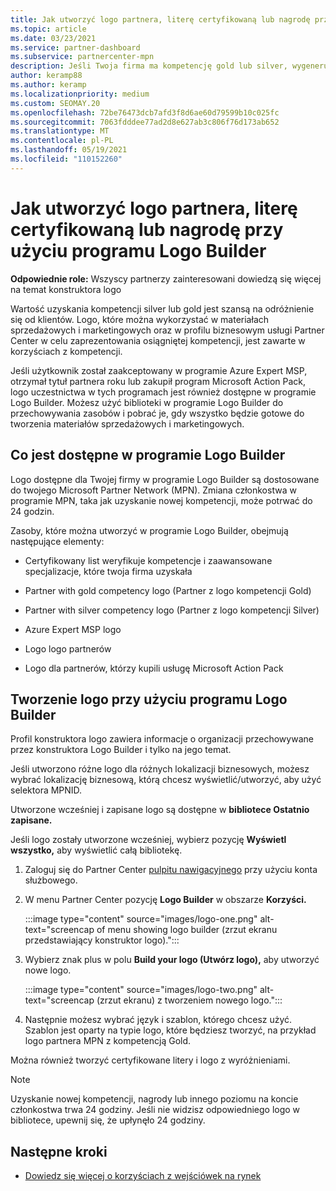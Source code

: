 ```yaml
---
title: Jak utworzyć logo partnera, literę certyfikowaną lub nagrodę przy użyciu programu Logo Builder
ms.topic: article
ms.date: 03/23/2021
ms.service: partner-dashboard
ms.subservice: partnercenter-mpn
description: Jeśli Twoja firma ma kompetencję gold lub silver, wygeneruj logo dostosowane dla Twojej firmy lub zażądaj dostosowanego certyfikowanego listu weryfikacyjnego przy użyciu narzędzia Logo Builder w Partner Center.
author: keramp88
ms.author: keramp
ms.localizationpriority: medium
ms.custom: SEOMAY.20
ms.openlocfilehash: 72be76473dcb7afd3f8d6ae60d79599b10c025fc
ms.sourcegitcommit: 7063fdddee77ad2d8e627ab3c806f76d173ab652
ms.translationtype: MT
ms.contentlocale: pl-PL
ms.lasthandoff: 05/19/2021
ms.locfileid: "110152260"
---
```

# <a name="how-to-create-a-partner-logo-certified-letter-or-award-using-logo-builder"></a>Jak utworzyć logo partnera, literę certyfikowaną lub nagrodę przy użyciu programu Logo Builder

**Odpowiednie role:** Wszyscy partnerzy zainteresowani dowiedzą się więcej na temat konstruktora logo

Wartość uzyskania kompetencji silver lub gold jest szansą na odróżnienie się od klientów. Logo, które można wykorzystać w materiałach sprzedażowych i marketingowych oraz w profilu biznesowym usługi Partner Center w celu zaprezentowania osiągniętej kompetencji, jest zawarte w korzyściach z kompetencji. 

Jeśli użytkownik został zaakceptowany w programie Azure Expert MSP, otrzymał tytuł partnera roku lub zakupił program Microsoft Action Pack, logo uczestnictwa w tych programach jest również dostępne w programie Logo Builder. Możesz użyć biblioteki w programie Logo Builder do przechowywania zasobów i pobrać je, gdy wszystko będzie gotowe do tworzenia materiałów sprzedażowych i marketingowych. 

## <a name="what-is-available-in-logo-builder"></a>Co jest dostępne w programie Logo Builder

Logo dostępne dla Twojej firmy w programie Logo Builder są dostosowane do twojego Microsoft Partner Network (MPN). Zmiana członkostwa w programie MPN, taka jak uzyskanie nowej kompetencji, może potrwać do 24 godzin.

Zasoby, które można utworzyć w programie Logo Builder, obejmują następujące elementy:

- Certyfikowany list weryfikuje kompetencje i zaawansowane specjalizacje, które twoja firma uzyskała

- Partner with gold competency logo (Partner z logo kompetencji Gold)

- Partner with silver competency logo (Partner z logo kompetencji Silver)

- Azure Expert MSP logo

- Logo logo partnerów

- Logo dla partnerów, którzy kupili usługę Microsoft Action Pack

## <a name="create-a-logo-using-logo-builder"></a>Tworzenie logo przy użyciu programu Logo Builder

Profil konstruktora logo zawiera informacje o organizacji przechowywane przez konstruktora Logo Builder i tylko na jego temat.

Jeśli utworzono różne logo dla różnych lokalizacji biznesowych, możesz wybrać lokalizację biznesową, którą chcesz wyświetlić/utworzyć, aby użyć selektora MPNID.

Utworzone wcześniej i zapisane logo są dostępne w **bibliotece Ostatnio zapisane.**

Jeśli logo zostały utworzone wcześniej, wybierz pozycję **Wyświetl wszystko,** aby wyświetlić całą bibliotekę.

1. Zaloguj się do Partner Center [pulpitu nawigacyjnego](https://partner.microsoft.com/dashboard) przy użyciu konta służbowego.

1. W menu Partner Center pozycję **Logo Builder** w obszarze **Korzyści.**
 
   :::image type="content" source="images/logo-one.png" alt-text="screencap of menu showing logo builder (zrzut ekranu przedstawiający konstruktor logo).":::

3. Wybierz znak plus w polu **Build your logo (Utwórz logo),** aby utworzyć nowe logo.

   :::image type="content" source="images/logo-two.png" alt-text="screencap (zrzut ekranu) z tworzeniem nowego logo.":::

4. Następnie możesz wybrać język i szablon, którego chcesz użyć. Szablon jest oparty na typie logo, które będziesz tworzyć, na przykład logo partnera MPN z kompetencją Gold.

Można również tworzyć certyfikowane litery i logo z wyróżnieniami.

>[!NOTE]
>Uzyskanie nowej kompetencji, nagrody lub innego poziomu na koncie członkostwa trwa 24 godziny. Jeśli nie widzisz odpowiedniego logo w bibliotece, upewnij się, że upłynęło 24 godziny.

## <a name="next-steps"></a>Następne kroki

- [Dowiedz się więcej o korzyściach z wejściówek na rynek](mpn-learn-about-go-to-market-benefits.md)
